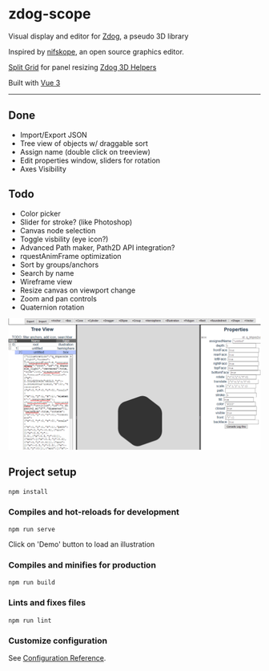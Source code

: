 # zdog-scope
Visual display and editor for [Zdog](https://zzz.dog/), a pseudo 3D library

Inspired by [nifskope](http://www.niftools.org/), an open source graphics editor.


[Split Grid](https://github.com/nathancahill/split/tree/master/packages/split-grid) for panel resizing
[Zdog 3D Helpers](https://observablehq.com/@mootari/zdog-helpers)

Built with [Vue 3](https://v3.vuejs.org/)

---
## Done
- Import/Export JSON
- Tree view of objects w/ draggable sort
- Assign name (double click on treeview)
- Edit properties window, sliders for rotation
- Axes Visibility

## Todo
- Color picker
- Slider for stroke? (like Photoshop)
- Canvas node selection
- Toggle visbility (eye icon?)
- Advanced Path maker, Path2D API integration?
- rquestAnimFrame optimization
- Sort by groups/anchors
- Search by name
- Wireframe view
- Resize canvas on viewport change
- Zoom and pan controls
- Quaternion rotation


![Screenshot of the editor with an item selected](https://raw.githubusercontent.com/ceruulean/zdog-scope/master/public/Capture.PNG)

## Project setup
```
npm install
```

### Compiles and hot-reloads for development
```
npm run serve
```

Click on 'Demo' button to load an illustration

### Compiles and minifies for production
```
npm run build
```

### Lints and fixes files
```
npm run lint
```

### Customize configuration
See [Configuration Reference](https://cli.vuejs.org/config/).
